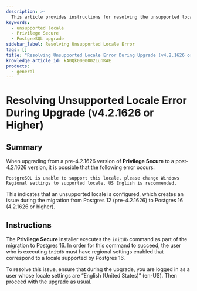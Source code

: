 ```yaml
---
description: >-
  This article provides instructions for resolving the unsupported locale error that may occur during the upgrade of Privilege Secure from a pre-4.2.1626 version to a post-4.2.1626 version.
keywords:
  - unsupported locale
  - Privilege Secure
  - PostgreSQL upgrade
sidebar_label: Resolving Unsupported Locale Error
tags: []
title: "Resolving Unsupported Locale Error During Upgrade (v4.2.1626 or Higher)"
knowledge_article_id: kA0Qk0000002LunKAE
products:
  - general
---
```


# Resolving Unsupported Locale Error During Upgrade (v4.2.1626 or Higher)

## Summary

When upgrading from a pre-4.2.1626 version of **Privilege Secure** to a post-4.2.1626 version, it is possible that the following error occurs:

```
PostgreSQL is unable to support this locale, please change Windows Regional settings to supported locale. US English is recommended.
```

This indicates that an unsupported locale is configured, which creates an issue during the migration from Postgres 12 (pre-4.2.1626) to Postgres 16 (4.2.1626 or higher).

## Instructions

The **Privilege Secure** installer executes the `initdb` command as part of the migration to Postgres 16. In order for this command to succeed, the user who is executing `initdb` must have regional settings enabled that correspond to a locale supported by Postgres 16. 

To resolve this issue, ensure that during the upgrade, you are logged in as a user whose locale settings are “English (United States)” (en-US). Then proceed with the upgrade as usual.